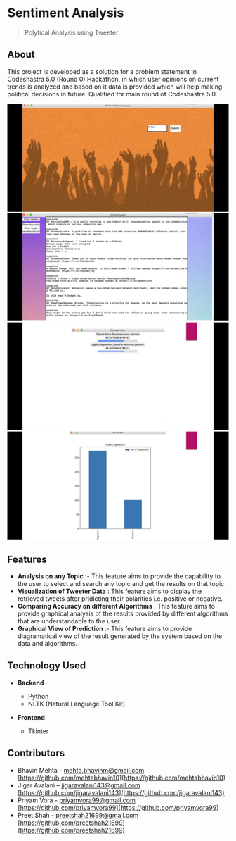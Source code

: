 # Sentiment Analysis
> Polytical Analysis using Tweeter 

## About

This project is developed as a solution for a problem statement in Codeshastra 5.0 (Round 0) Hackathon, in which user opinions on current trends is analyzed and based on it data is provided which will help making political decisions in future. Qualified for main round of Codeshastra 5.0.



![](/ss/main.jpg)
![](/ss/tweets.jpg)
![](/ss/algo.jpg)
![](/ss/result.jpg)



## Features

- **Analysis on any Topic** :- This feature aims to provide the capability to the user to select and search any topic and get the results on that topic.   
- **Visualization of Tweeter Data** : This feature aims to display the retrieved tweets after pridicting their polarities i.e. positive or negative.
- **Comparing Accuracy on different Algorithms** : This feature aims to provide graphical analysis of the results provided by different algorithms that are understandable to the user.
- **Graphical View of Prediction** :- This feature aims to provide diagramatical view of the result generated by the system based on the data and algorithms.




## Technology Used
- **Backend**
    - Python
    - NLTK (Natural Language Tool Kit)

- **Frontend**
    - Tkinter


## Contributors

- Bhavin Mehta - mehta.bhavinm@gmail.com [https://github.com/mehtabhavin10](https://github.com/mehtabhavin10)
- Jigar Avalani  – jigaravalani143@gmail.com [https://github.com/jigaravalani143](https://github.com/jigaravalani143)
- Priyam Vora -  priyamvora99@gmail.com [https://github.com/priyamvora99](https://github.com/priyamvora99)
- Preet Shah - preetshah21699@gmail.com [https://github.com/preetshah21699](https://github.com/preetshah21699)
